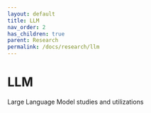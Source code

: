 ```yaml
---
layout: default
title: LLM
nav_order: 2
has_children: true
parent: Research
permalink: /docs/research/llm
---
```


# LLM
Large Language Model studies and utilizations